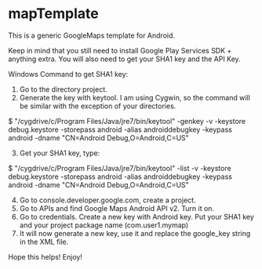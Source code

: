 mapTemplate
===========

This is a generic GoogleMaps template for Android.

Keep in mind that you still need to install Google Play Services SDK + anything extra. You will also need to get your SHA1 key and the API Key.

Windows Command to get SHA1 key:

1. Go to the directory project.
2. Generate the key with keytool. I am using Cygwin, so the command will be similar with the exception of your directories.


$ "/cygdrive/c/Program Files/Java/jre7/bin/keytool" -genkey -v -keystore debug.keystore -storepass android -alias 
androiddebugkey -keypass android -dname "CN=Android Debug,O=Android,C=US"

3. Get your SHA1 key, type:

$ "/cygdrive/c/Program Files/Java/jre7/bin/keytool" -list -v -keystore debug.keystore -storepass android -alias 
androiddebugkey -keypass android -dname "CN=Android Debug,O=Android,C=US"

4. Go to console.developer.google.com, create a project.
5. Go to APIs and find Google Maps Android API v2. Turn it on.
6. Go to credentials. Create a new key with Android key. Put your SHA1 key and your project package name (com.user1.mymap)
7. It will now generate a new key, use it and replace the google_key string in the XML file.

Hope this helps! Enjoy!


